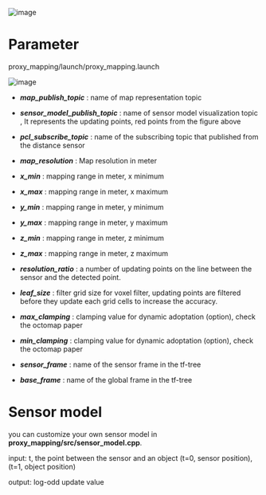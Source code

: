 ![image](https://user-images.githubusercontent.com/35325906/71663271-d67c3f80-2d97-11ea-9d56-ea544e9eee86.png)

# Parameter

proxy_mapping/launch/proxy_mapping.launch

![image](https://user-images.githubusercontent.com/35325906/71657935-4208e180-2d85-11ea-849a-ec1121aef589.png)


- ***map_publish_topic***           : name of map representation topic <Pointcloud>
- ***sensor_model_publish_topic***  : name of sensor model visualization topic <Pointcloud>, It represents the updating points, red points from the figure above
- ***pcl_subscribe_topic***         : name of the subscribing topic that published from the distance sensor


- ***map_resolution*** 		          : Map resolution in meter
- ***x_min*** 			                : mapping range in meter, x minimum
- ***x_max*** 			                : mapping range in meter, x maximum
- ***y_min*** 			                : mapping range in meter, y minimum
- ***y_max*** 			                : mapping range in meter, y maximum
- ***z_min*** 			                : mapping range in meter, z minimum
- ***z_max*** 			                : mapping range in meter, z maximum

- ***resolution_ratio***	          : a number of updating points on the line between the sensor and the detected point.

- ***leaf_size***			              : filter grid size for voxel filter, updating points are filtered before they update each grid cells to increase the accuracy.

- ***max_clamping***		            : clamping value for dynamic adoptation (option), check the octomap paper
- ***min_clamping***		            : clamping value for dynamic adoptation (option), check the octomap paper


- ***sensor_frame***       	        : name of the sensor frame in the tf-tree
- ***base_frame***       		        : name of the global frame in the tf-tree


# Sensor model

you can customize your own sensor model in **proxy_mapping/src/sensor_model.cpp**.

input: t, the point between the sensor and an object (t=0, sensor position),(t=1, object position)

output: log-odd update value
